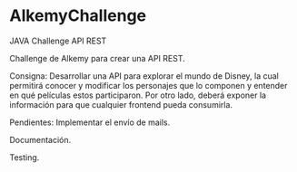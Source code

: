 # AlkemyChallenge
JAVA Challenge API REST


Challenge de Alkemy para crear una API REST.

Consigna: Desarrollar una API para explorar el mundo de Disney, la cual permitirá conocer y modificar los
personajes que lo componen y entender en qué películas estos participaron. Por otro lado, deberá
exponer la información para que cualquier frontend pueda consumirla.

Pendientes:
  Implementar el envío de mails.
  
  Documentación.
  
  Testing.
  
  
  
